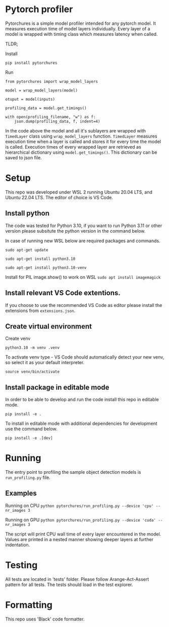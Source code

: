 # Pytorch profiler
Pytorchures is a simple model profiler intended for any pytorch model. 
It measures execution time of model layers individually. Every layer of a model is wrapped with timing class which measures latency when called.

TLDR;

Install
```
pip install pytorchures
```

Run
```
from pytorchures import wrap_model_layers

model = wrap_model_layers(model)

otuput = model(inputs)

profiling_data = model.get_timings()

with open(profiling_filename, "w") as f:
    json.dump(profiling_data, f, indent=4)
```

In the code above the model and all it's sublayers are wrapped with ```TimedLayer``` class using ```wrap_model_layers``` function. ```TimedLayer``` measures execution time when a layer is called and stores it for every time the model is called.
Execution times of every wrapped layer are retrieved as hierarchical dictionary using ```model.get_timings()```.
This dictionary can be saved to json file.

# Setup

This repo was developed under WSL 2 running Ubuntu 20.04 LTS, and Ubuntu 22.04 LTS. The editor of choice is VS Code. 

## Install python 

The code was tested for Python 3.10, if you want to run Python 3.11 or other version please subsitute the python version in the command below.

In case of running new WSL below are required packages and commands.

```sudo apt-get update```

```sudo apt-get install python3.10```

```sudo apt-get install python3.10-venv```

Install for PIL image.show() to work on WSL
```sudo apt install imagemagick```

## Install relevant VS Code extentions.

If you choose to use the recommended VS Code as editor please install the extensions from  ```extensions.json```.

## Create virtual environment

Create venv 

```python3.10 -m venv .venv```

To activate venv type - VS Code should automatically detect your new venv, so select it as your default interpreter.

```source venv/bin/activate```

## Install package in editable mode

In order to be able to develop and run the code install this repo in editable mode.

```pip install -e .```

To install in editable mode with additional dependencies for development use the command below.

```pip install -e .[dev]```

# Running

The entry point to profiling the sample object detection models is 
```run_profiling.py``` file.

## Examples

Running on CPU
```python pytorchures/run_profiling.py --device 'cpu' --nr_images 3```

Running on GPU
```python pytorchures/run_profiling.py --device 'cuda' --nr_images 3```

The script will print CPU wall time of every layer encountered in the model.
Values are printed in a nested manner showing deeper layers at further indentation.

# Testing

All tests are located in 'tests' folder. Please follow Arange-Act-Assert pattern for all tests.
The tests should load in the test explorer.

# Formatting

This repo uses 'Black' code formatter.
